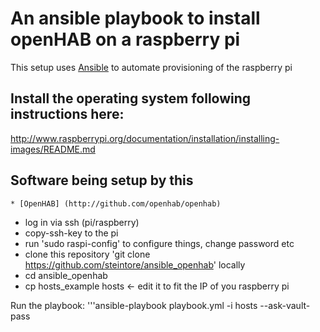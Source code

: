 An ansible playbook to install openHAB on a raspberry pi
========================================================

This setup uses [Ansible](http://docs.ansible.com) to automate provisioning of the raspberry pi

## Install the operating system following instructions here:
http://www.raspberrypi.org/documentation/installation/installing-images/README.md


## Software being setup by this
	* [OpenHAB] (http://github.com/openhab/openhab)

* log in via ssh (pi/raspberry)
* copy-ssh-key to the pi
* run 'sudo raspi-config' to configure things, change password etc
* clone this repository 'git clone https://github.com/steintore/ansible_openhab' locally
* cd ansible_openhab
* cp hosts_example hosts <- edit it to fit the IP of you raspberry pi

Run the playbook:
'''ansible-playbook playbook.yml -i hosts --ask-vault-pass